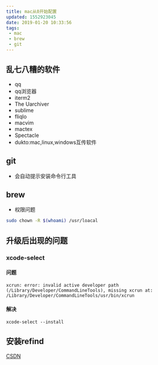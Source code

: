 ```yaml
---
title: mac从0开始配置
updated: 1552923045
date: 2019-01-20 10:33:56
tags:
 - mac
 - brew
 - git
---
```


## 乱七八糟的软件
 - qq
 - qq浏览器
 - iterm2
 - The Uarchiver
 - sublime
 - fliqlo
 - macvim
 - mactex
 - Spectacle
 - dukto:mac,linux,windows互传软件

## git

 - 会自动提示安装命令行工具

## brew

 - 权限问题
```bash
sudo chown -R $(whoami) /usr/loacal
```

## 升级后出现的问题

### xcode-select

#### 问题
```
xcrun: error: invalid active developer path (/Library/Developer/CommandLineTools), missing xcrun at: /Library/Developer/CommandLineTools/usr/bin/xcrun
```

#### 解决
```
xcode-select --install
```

## 安装refind
[CSDN](https://blog.csdn.net/xiaoshaxs/article/details/52016628)
